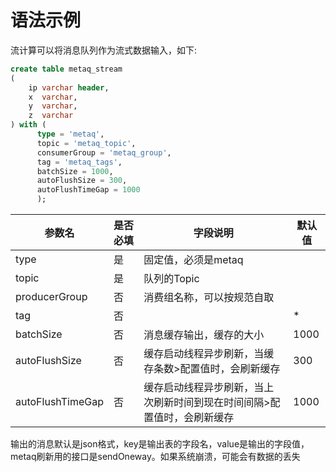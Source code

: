 # 语法示例

流计算可以将消息队列作为流式数据输入，如下:

```sql
create table metaq_stream
(
    ip varchar header,
    x  varchar,
    y  varchar,
    z  varchar
) with (
      type = 'metaq',
      topic = 'metaq_topic',
      consumerGroup = 'metaq_group',
      tag = 'metaq_tags',
      batchSize = 1000,
      autoFlushSize = 300,
      autoFlushTimeGap = 1000
      );
```

| 参数名              | 是否必填 | 字段说明                                 | 默认值  |
|------------------|------|--------------------------------------|------|
| type             | 是    | 固定值，必须是metaq                         |      |
| topic            | 是    | 队列的Topic                             |      |
| producerGroup    | 否    | 消费组名称，可以按规范自取                        |      |
| tag              | 否    |                                      | *    |
| batchSize        | 否    | 消息缓存输出，缓存的大小                         | 1000 |
| autoFlushSize    | 否    | 缓存启动线程异步刷新，当缓存条数>配置值时，会刷新缓存          | 300  |
| autoFlushTimeGap | 否    | 缓存启动线程异步刷新，当上次刷新时间到现在时间间隔>配置值时，会刷新缓存 | 1000 |

输出的消息默认是json格式，key是输出表的字段名，value是输出的字段值，metaq刷新用的接口是sendOneway。如果系统崩溃，可能会有数据的丢失
